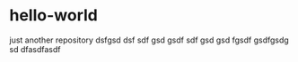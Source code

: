 # hello-world
just another repository
dsfgsd dsf sdf gsd gsdf sdf gsd gsd fgsdf gsdfgsdg sd
dfasdfasdf
